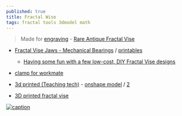 ```yaml
---
published: true
title: Fractal Wise
tags: fractal tools 3dmodel math
---
```

>  Made for [engraving](www.airgraver.com) - [Rare Antique Fractal Vise](https://www.youtube.com/watch?v=QBeOgGt_oWU)

- [Fractal Vise Jaws - Mechanical Bearings](https://jfs-agri.com/index.php/bubsbuilds-projects/80-fractal-vise-jaws-mechanical-bearings) / [printables](https://www.printables.com/model/991519-fractal-vise-mechanical-bearing-v1)
	- [Having some fun with a few low-cost, DIY Fractal Vise designs](https://www.youtube.com/watch?v=SP5CHSLomKo)

- [clamp for workmate ](https://www.thingiverse.com/thing:4902085)

- [3d printed (Teaching tech)](https://cults3d.com/en/3d-model/tool/fractal-vise) - [onshape model]( https://cad.onshape.com/documents/5509608f682224235855a810/w/6c2a90d7701f2b3540e103d9/e/a6666422824314d6fd1547db) / [2](https://www.youtube.com/watch?v=DbcEL514FV4)
- [3D printed fractal vise](https://www.youtube.com/watch?v=eCfw9fd0mHg)

[![caption](https://img.youtube.com/vi/QBeOgGt_oWU/0.jpg)](https://www.youtube.com/watch?v=QBeOgGt_oWU)
